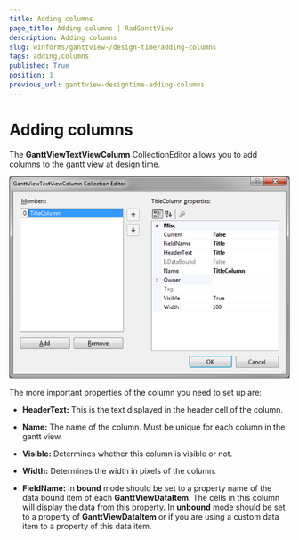 ```yaml
---
title: Adding columns
page_title: Adding columns | RadGanttView
description: Adding columns
slug: winforms/ganttview-/design-time/adding-columns
tags: adding,columns
published: True
position: 1
previous_url: ganttview-designtime-adding-columns
---
```


# Adding columns

The __GanttViewTextViewColumn__ CollectionEditor allows you to add columns to the gantt view at design time.

![ganttview-designtime-adding-columns 001](images/ganttview-designtime-adding-columns001.png)

The more important properties of the column you need to set up are:

* __HeaderText:__ This is the text displayed in the header cell of the column.

* __Name:__ The name of the column. Must be unique for each column in the gantt view.

* __Visible:__ Determines whether this column is visible or not.

* __Width:__ Determines the width in pixels of the column.

* __FieldName:__ In __bound__ mode should be set to a property name of the data bound item of each __GanttViewDataItem__. The cells in this column will display the data from this property. In __unbound__ mode should be set to a property of __GanttViewDataItem__ or if you are using a custom data item to a property of this data item.
